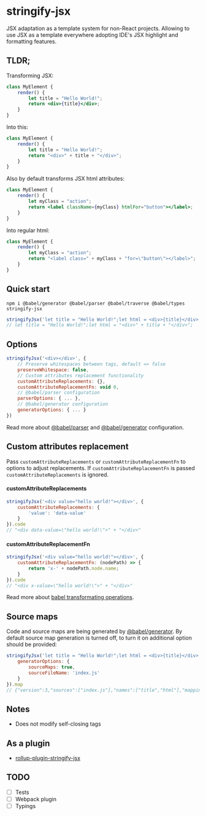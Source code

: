 # stringify-jsx
JSX adaptation as a template system for non-React projects. Allowing to use JSX as a template everywhere adopting IDE's JSX highlight and formatting features.

## TLDR;
Transforming JSX:
```jsx harmony
class MyElement {
    render() {
        let title = "Hello World!";
        return <div>{title}</div>;
    }
}
```
Into this:
```js
class MyElement {
    render() {
        let title = "Hello World!";
        return "<div>" + title + "</div>";
    }
}
```

Also by default transforms JSX html attributes:
```jsx harmony
class MyElement {
    render() {
        let myClass = "action";
        return <label className={myClass} htmlFor="button"></label>;
    }
}
```
Into regular html:
```js
class MyElement {
    render() {
        let myClass = "action";
        return "<label class=" + myClass + "for=\"button\"></label>";
    }
}
```

## Quick start
```
npm i @babel/generator @babel/parser @babel/traverse @babel/types stringify-jsx
```
```js
stringifyJsx('let title = "Hello World!";let html = <div>{title}</div>;').code
// let title = "Hello World!";let html = "<div>" + title + "</div>";
```

## Options
```js
stringifyJsx('<div></div>', {
    // Preserve whitespaces between tags, default => false
    preserveWhitespace: false,
    // Custom attributes replacement functionality 
    customAttributeReplacements: {},
    customAttributeReplacementFn: void 0,
    // @babel/parser configuration
    parserOptions: { ... },
    // @babel/generator configuration
    generatorOptions: { ... }
})
```
Read more about [@babel/parser](https://babeljs.io/docs/en/babel-parser#options) and [@babel/generator](https://babeljs.io/docs/en/babel-generator#options) configuration.

## Custom attributes replacement
Pass ``customAttributeReplacements`` or ``customAttributeReplacementFn`` to options to adjust replacements. If ``customAttributeReplacementFn`` is passed ``customAttributeReplacements`` is ignored.

#### customAttributeReplacements
```js
stringifyJsx('<div value="hello world!"></div>', {
    customAttributeReplacements: {
        'value': 'data-value'
    }
}).code
// "<div data-value=\"hello world!\">" + "</div>"
```

#### customAttributeReplacementFn
```js
stringifyJsx('<div value="hello world!"></div>', {
    customAttributeReplacementFn: (nodePath) => {
        return 'x-' + nodePath.node.name;
    }
}).code
// "<div x-value=\"hello world!\">" + "</div>"
```
Read more about [babel transformating operations](https://github.com/jamiebuilds/babel-handbook/blob/master/translations/en/plugin-handbook.md#transformation-operations).

## Source maps
Code and source maps are being generated by [@babel/generator](https://babeljs.io/docs/en/babel-generator). By default source map generation is turned off, to turn it on additional option should be provided:
```js
stringifyJsx('let title = "Hello World!";let html = <div>{title}</div>;', {
    generatorOptions: {
        sourceMaps: true,
        sourceFileName: 'index.js'
    }
}).map
// {"version":3,"sources":["index.js"],"names":["title","html"],"mappings":"AAAA,IAAIA,KAAK,GAAG,cAAZ;AACA,IAAIC,IAAI,+BAAR","sourcesContent":["let title = \"Hello World!\";\nlet html = <div>{title}</div>;"]}
```

## Notes
* Does not modify self-closing tags 

## As a plugin
* [rollup-plugin-stringify-jsx](https://github.com/TargetTaiga/rollup-plugin-stringify-jsx)

## TODO
- [ ] Tests
- [ ] Webpack plugin
- [ ] Typings
